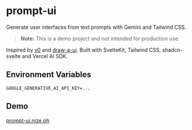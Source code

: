 # prompt-ui

Generate user interfaces from text prompts with Gemini and Tailwind CSS.

> **Note:** This is a demo project and not intended for production use.

Inspired by [v0](https://v0.dev/) and [draw-a-ui](https://github.com/SawyerHood/draw-a-ui). Built with SvelteKit, Tailwind CSS, shadcn-svelte and Vercel AI SDK.

## Environment Variables

```env
GOOGLE_GENERATIVE_AI_API_KEY=...
```

## Demo

[prompt-ui.nize.ph](https://prompt-ui.nize.ph)
